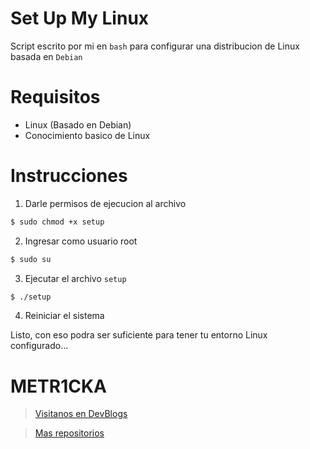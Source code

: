 # Set Up My Linux

Script escrito por mi en `bash` para configurar una distribucion de Linux basada en `Debian`

# Requisitos

* Linux (Basado en Debian)
* Conocimiento basico de Linux

# Instrucciones

1. Darle permisos de ejecucion al archivo

~~~bash
$ sudo chmod +x setup
~~~

2. Ingresar como usuario root

~~~bash
$ sudo su
~~~

3. Ejecutar el archivo `setup`

~~~bash
$ ./setup
~~~

4. Reiniciar el sistema

Listo, con eso podra ser suficiente para tener tu entorno Linux configurado...

# **METR1CKA**

> [Visitanos en DevBlogs](https://metr1cka.github.io "Pagina web")

> [Mas repositorios](https://github.com/METR1CKA?tab=repositories "Mi perfil")
